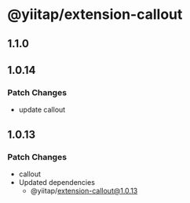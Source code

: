 # @yiitap/extension-callout

## 1.1.0

## 1.0.14

### Patch Changes

- update callout

## 1.0.13

### Patch Changes

- callout
- Updated dependencies
  - @yiitap/extension-callout@1.0.13
